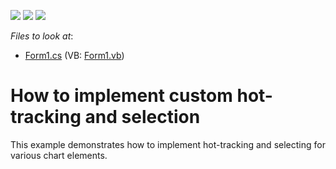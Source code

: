 <!-- default badges list -->
![](https://img.shields.io/endpoint?url=https://codecentral.devexpress.com/api/v1/VersionRange/128574891/13.2.5%2B)
[![](https://img.shields.io/badge/Open_in_DevExpress_Support_Center-FF7200?style=flat-square&logo=DevExpress&logoColor=white)](https://supportcenter.devexpress.com/ticket/details/E1947)
[![](https://img.shields.io/badge/📖_How_to_use_DevExpress_Examples-e9f6fc?style=flat-square)](https://docs.devexpress.com/GeneralInformation/403183)
<!-- default badges end -->
<!-- default file list -->
*Files to look at*:

* [Form1.cs](./CS/WindowsApplication3/Form1.cs) (VB: [Form1.vb](./VB/WindowsApplication3/Form1.vb))
<!-- default file list end -->
# How to implement custom hot-tracking and selection


<p>This example demonstrates how to implement hot-tracking and selecting for various chart elements.</p>

<br/>


